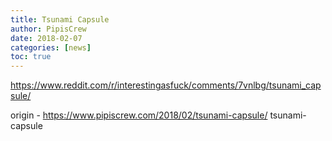 ```yaml
---
title: Tsunami Capsule
author: PipisCrew
date: 2018-02-07
categories: [news]
toc: true
---
```


https://www.reddit.com/r/interestingasfuck/comments/7vnlbg/tsunami_capsule/

origin - https://www.pipiscrew.com/2018/02/tsunami-capsule/ tsunami-capsule
